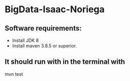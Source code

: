 # BigData-Isaac-Noriega

## Software requirements:
- Install JDK 8
- Install maven 3.8.5 or superior.

## It should run with in the terminal with
mvn test
